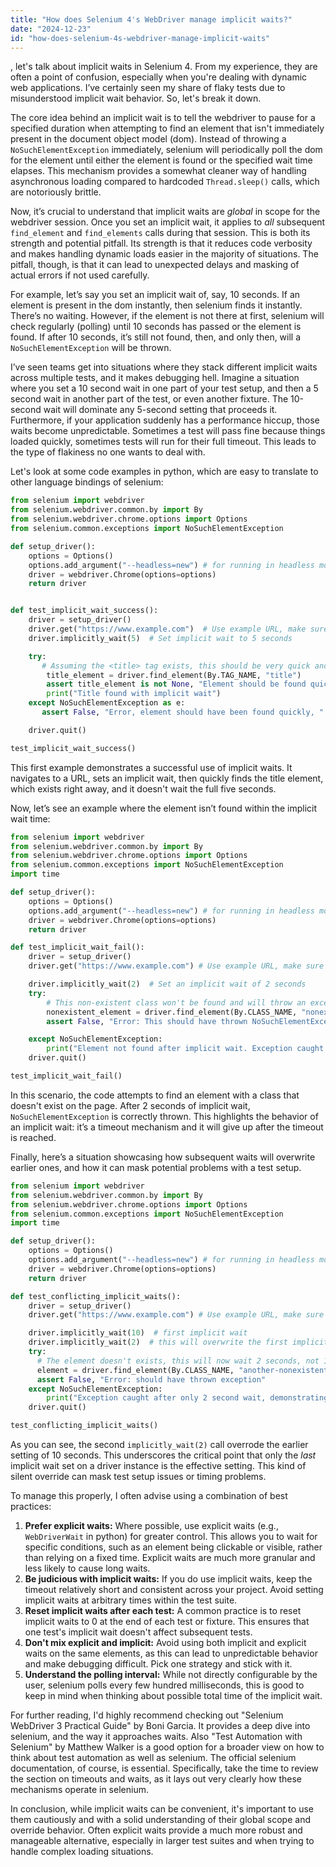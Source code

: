 ```yaml
---
title: "How does Selenium 4's WebDriver manage implicit waits?"
date: "2024-12-23"
id: "how-does-selenium-4s-webdriver-manage-implicit-waits"
---
```


, let's talk about implicit waits in Selenium 4. From my experience, they are often a point of confusion, especially when you're dealing with dynamic web applications. I’ve certainly seen my share of flaky tests due to misunderstood implicit wait behavior. So, let's break it down.

The core idea behind an implicit wait is to tell the webdriver to pause for a specified duration when attempting to find an element that isn't immediately present in the document object model (dom). Instead of throwing a `NoSuchElementException` immediately, selenium will periodically poll the dom for the element until either the element is found or the specified wait time elapses. This mechanism provides a somewhat cleaner way of handling asynchronous loading compared to hardcoded `Thread.sleep()` calls, which are notoriously brittle.

Now, it’s crucial to understand that implicit waits are *global* in scope for the webdriver session. Once you set an implicit wait, it applies to *all* subsequent `find_element` and `find_elements` calls during that session. This is both its strength and potential pitfall. Its strength is that it reduces code verbosity and makes handling dynamic loads easier in the majority of situations. The pitfall, though, is that it can lead to unexpected delays and masking of actual errors if not used carefully.

For example, let’s say you set an implicit wait of, say, 10 seconds. If an element is present in the dom instantly, then selenium finds it instantly. There’s no waiting. However, if the element is not there at first, selenium will check regularly (polling) until 10 seconds has passed or the element is found. If after 10 seconds, it’s still not found, then, and only then, will a `NoSuchElementException` will be thrown.

I’ve seen teams get into situations where they stack different implicit waits across multiple tests, and it makes debugging hell. Imagine a situation where you set a 10 second wait in one part of your test setup, and then a 5 second wait in another part of the test, or even another fixture. The 10-second wait will dominate any 5-second setting that proceeds it. Furthermore, if your application suddenly has a performance hiccup, those waits become unpredictable. Sometimes a test will pass fine because things loaded quickly, sometimes tests will run for their full timeout. This leads to the type of flakiness no one wants to deal with.

Let's look at some code examples in python, which are easy to translate to other language bindings of selenium:

```python
from selenium import webdriver
from selenium.webdriver.common.by import By
from selenium.webdriver.chrome.options import Options
from selenium.common.exceptions import NoSuchElementException

def setup_driver():
    options = Options()
    options.add_argument("--headless=new") # for running in headless mode
    driver = webdriver.Chrome(options=options)
    return driver


def test_implicit_wait_success():
    driver = setup_driver()
    driver.get("https://www.example.com")  # Use example URL, make sure it is quick
    driver.implicitly_wait(5)  # Set implicit wait to 5 seconds

    try:
       # Assuming the <title> tag exists, this should be very quick and not cause a delay.
        title_element = driver.find_element(By.TAG_NAME, "title")
        assert title_element is not None, "Element should be found quickly."
        print("Title found with implicit wait")
    except NoSuchElementException as e:
       assert False, "Error, element should have been found quickly, " + str(e)

    driver.quit()

test_implicit_wait_success()
```

This first example demonstrates a successful use of implicit waits. It navigates to a URL, sets an implicit wait, then quickly finds the title element, which exists right away, and it doesn't wait the full five seconds.

Now, let’s see an example where the element isn’t found within the implicit wait time:

```python
from selenium import webdriver
from selenium.webdriver.common.by import By
from selenium.webdriver.chrome.options import Options
from selenium.common.exceptions import NoSuchElementException
import time

def setup_driver():
    options = Options()
    options.add_argument("--headless=new") # for running in headless mode
    driver = webdriver.Chrome(options=options)
    return driver

def test_implicit_wait_fail():
    driver = setup_driver()
    driver.get("https://www.example.com") # Use example URL, make sure it is quick

    driver.implicitly_wait(2)  # Set an implicit wait of 2 seconds
    try:
        # This non-existent class won't be found and will throw an exception after the wait.
        nonexistent_element = driver.find_element(By.CLASS_NAME, "nonexistent-class")
        assert False, "Error: This should have thrown NoSuchElementException"

    except NoSuchElementException:
        print("Element not found after implicit wait. Exception caught as expected.")
    driver.quit()

test_implicit_wait_fail()
```

In this scenario, the code attempts to find an element with a class that doesn't exist on the page. After 2 seconds of implicit wait, `NoSuchElementException` is correctly thrown. This highlights the behavior of an implicit wait: it’s a timeout mechanism and it will give up after the timeout is reached.

Finally, here’s a situation showcasing how subsequent waits will overwrite earlier ones, and how it can mask potential problems with a test setup.

```python
from selenium import webdriver
from selenium.webdriver.common.by import By
from selenium.webdriver.chrome.options import Options
from selenium.common.exceptions import NoSuchElementException
import time

def setup_driver():
    options = Options()
    options.add_argument("--headless=new") # for running in headless mode
    driver = webdriver.Chrome(options=options)
    return driver

def test_conflicting_implicit_waits():
    driver = setup_driver()
    driver.get("https://www.example.com") # Use example URL, make sure it is quick

    driver.implicitly_wait(10)  # first implicit wait
    driver.implicitly_wait(2)  # this will overwrite the first implicit wait
    try:
      # The element doesn't exists, this will now wait 2 seconds, not 10
      element = driver.find_element(By.CLASS_NAME, "another-nonexistent-class")
      assert False, "Error: should have thrown exception"
    except NoSuchElementException:
        print("Exception caught after only 2 second wait, demonstrating override behavior")
    driver.quit()

test_conflicting_implicit_waits()
```

As you can see, the second `implicitly_wait(2)` call overrode the earlier setting of 10 seconds. This underscores the critical point that only the *last* implicit wait set on a driver instance is the effective setting. This kind of silent override can mask test setup issues or timing problems.

To manage this properly, I often advise using a combination of best practices:

1. **Prefer explicit waits:** Where possible, use explicit waits (e.g., `WebDriverWait` in python) for greater control. This allows you to wait for specific conditions, such as an element being clickable or visible, rather than relying on a fixed time. Explicit waits are much more granular and less likely to cause long waits.
2. **Be judicious with implicit waits:** If you do use implicit waits, keep the timeout relatively short and consistent across your project. Avoid setting implicit waits at arbitrary times within the test suite.
3. **Reset implicit waits after each test:** A common practice is to reset implicit waits to 0 at the end of each test or fixture. This ensures that one test's implicit wait doesn't affect subsequent tests.
4. **Don't mix explicit and implicit:** Avoid using both implicit and explicit waits on the same elements, as this can lead to unpredictable behavior and make debugging difficult. Pick one strategy and stick with it.
5. **Understand the polling interval:** While not directly configurable by the user, selenium polls every few hundred milliseconds, this is good to keep in mind when thinking about possible total time of the implicit wait.

For further reading, I'd highly recommend checking out "Selenium WebDriver 3 Practical Guide" by Boni Garcia. It provides a deep dive into selenium, and the way it approaches waits. Also "Test Automation with Selenium" by Matthew Walker is a good option for a broader view on how to think about test automation as well as selenium. The official selenium documentation, of course, is essential. Specifically, take the time to review the section on timeouts and waits, as it lays out very clearly how these mechanisms operate in selenium.

In conclusion, while implicit waits can be convenient, it's important to use them cautiously and with a solid understanding of their global scope and override behavior. Often explicit waits provide a much more robust and manageable alternative, especially in larger test suites and when trying to handle complex loading situations.

